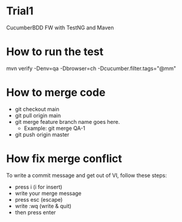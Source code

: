 # Trial1
CucumberBDD FW with TestNG and Maven

# How to run the test
mvn verify -Denv=qa -Dbrowser=ch -Dcucumber.filter.tags="@mm"

# How to merge code
- git checkout main
- git pull origin main
- git merge feature branch name goes here.
    - Example: git merge QA-1
- git push origin master

# How fix merge conflict
To write a commit message and get out of VI, follow these steps:
- press i (i for insert)
- write your merge message
- press esc (escape)
- write :wq (write & quit)
- then press enter